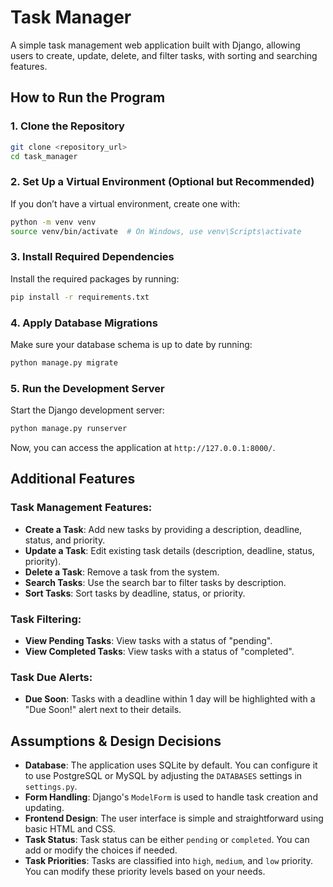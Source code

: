 
# Task Manager

A simple task management web application built with Django, allowing users to create, update, delete, and filter tasks, with sorting and searching features.

## How to Run the Program

### 1. Clone the Repository

```bash
git clone <repository_url>
cd task_manager
```

### 2. Set Up a Virtual Environment (Optional but Recommended)

If you don’t have a virtual environment, create one with:

```bash
python -m venv venv
source venv/bin/activate  # On Windows, use venv\Scripts\activate
```

### 3. Install Required Dependencies

Install the required packages by running:

```bash
pip install -r requirements.txt
```

### 4. Apply Database Migrations

Make sure your database schema is up to date by running:

```bash
python manage.py migrate
```


### 5. Run the Development Server

Start the Django development server:

```bash
python manage.py runserver
```

Now, you can access the application at `http://127.0.0.1:8000/`.

## Additional Features

### Task Management Features:
- **Create a Task**: Add new tasks by providing a description, deadline, status, and priority.
- **Update a Task**: Edit existing task details (description, deadline, status, priority).
- **Delete a Task**: Remove a task from the system.
- **Search Tasks**: Use the search bar to filter tasks by description.
- **Sort Tasks**: Sort tasks by deadline, status, or priority.

### Task Filtering:
- **View Pending Tasks**: View tasks with a status of "pending".
- **View Completed Tasks**: View tasks with a status of "completed".

### Task Due Alerts:
- **Due Soon**: Tasks with a deadline within 1 day will be highlighted with a "Due Soon!" alert next to their details.

## Assumptions & Design Decisions

- **Database**: The application uses SQLite by default. You can configure it to use PostgreSQL or MySQL by adjusting the `DATABASES` settings in `settings.py`.
- **Form Handling**: Django's `ModelForm` is used to handle task creation and updating.
- **Frontend Design**: The user interface is simple and straightforward using basic HTML and CSS.
- **Task Status**: Task status can be either `pending` or `completed`. You can add or modify the choices if needed.
- **Task Priorities**: Tasks are classified into `high`, `medium`, and `low` priority. You can modify these priority levels based on your needs.


